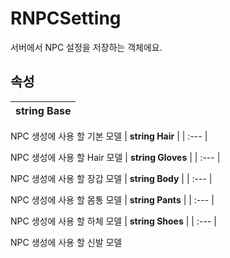 # **RNPCSetting**


서버에서 NPC 설정을 저장하는 객체에요. 
## **속성**

| **string Base** |
| :--- |

NPC 생성에 사용 할 기본 모델 
| **string Hair** |
| :--- |

NPC 생성에 사용 할 Hair 모델 
| **string Gloves** |
| :--- |

NPC 생성에 사용 할 장갑 모델 
| **string Body** |
| :--- |

NPC 생성에 사용 할 몸통 모델 
| **string Pants** |
| :--- |

NPC 생성에 사용 할 하체 모델 
| **string Shoes** |
| :--- |

NPC 생성에 사용 할 신발 모델 
